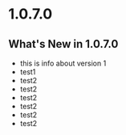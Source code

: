 # 1.0.7.0
## What's New in 1.0.7.0

- this is info about version 1
- test1
- test2
- test2
- test2
- test2
- test2
- test2